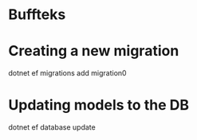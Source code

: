# Buffteks

# Creating a new migration
dotnet ef migrations add migration0

# Updating models to the DB
dotnet ef database update